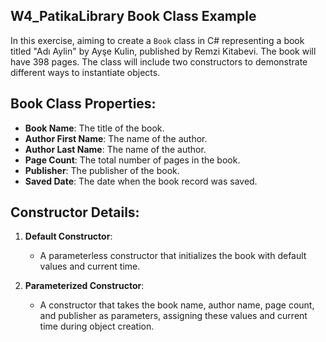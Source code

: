 ## W4_PatikaLibrary Book Class Example

In this exercise, aiming to create a `Book` class in C# representing a book titled "Adı Aylin" by Ayşe Kulin, published by Remzi Kitabevi. The book will have 398 pages. The class will include two constructors to demonstrate different ways to instantiate objects.

## Book Class Properties:
- **Book Name**: The title of the book.
- **Author First Name**: The name of the author.
- **Author Last Name**: The name of the author.
- **Page Count**: The total number of pages in the book.
- **Publisher**: The publisher of the book.
- **Saved Date**: The date when the book record was saved.

## Constructor Details:
1. **Default Constructor**:
   - A parameterless constructor that initializes the book with default values and current time.

2. **Parameterized Constructor**:
   - A constructor that takes the book name, author name, page count, and publisher as parameters, assigning these values and current time during object creation.
